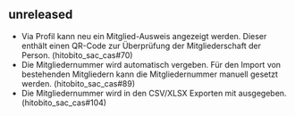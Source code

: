 ## unreleased

* Via Profil kann neu ein Mitglied-Ausweis angezeigt werden. Dieser enthält einen QR-Code zur Überprüfung der Mitgliederschaft der Person. (hitobito_sac_cas#70)
* Die Mitgliedernummer wird automatisch vergeben. Für den Import von bestehenden Mitgliedern kann die Mitgliedernummer manuell gesetzt werden. (hitobito_sac_cas#89)
* Die Mitgliedernummer wird in den CSV/XLSX Exporten mit ausgegeben. (hitobito_sac_cas#104)
